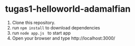 # tugas1-helloworld-adamalfian

1. Clone this repository.
2. run ``` npm install ``` to download dependencies
3. run ```node app.js ``` to start app
4. Open your browser and type http://localhost:3000/

